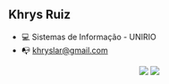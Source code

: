 ##  Khrys Ruiz

- 💻 Sistemas de Informação - UNIRIO
- 📭 khryslar@gmail.com

<div align="center">
    <a href"https://github.com/khrysruizs">
    <img heigth="180em" src="https://github-readme-stats.vercel.app/api?username=khrysruizs&show_icons=true&theme=dracula&include_all_commits_=true&hide=issues"/>
        <a href"https://github.com/khrysruizs">
    <img heigth="180" src="https://github-readme-stats.vercel.app/api/top-langs/?username=khrysruizs&theme=dracula&langs_count=5&layout=compact">
</div>

